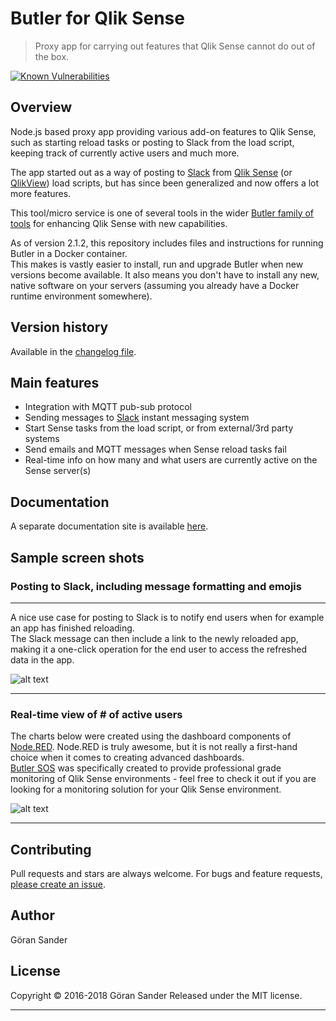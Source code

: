 # Butler for Qlik Sense

> Proxy app for carrying out features that Qlik Sense cannot do out of the box.

[![Known Vulnerabilities](https://snyk.io/test/github/ptarmiganlabs/butler/badge.svg?targetFile=src%2Fpackage.json)](https://snyk.io/test/github/ptarmiganlabs/butler?targetFile=src%2Fpackage.json)

## Overview

Node.js based proxy app providing various add-on features to Qlik Sense, such as starting reload tasks or posting to Slack from the load script, keeping track of currently active users and much more.  

The app started out as a way of posting to [Slack](https://slack.com/) from [Qlik Sense](http://www.qlik.com/products/qlik-sense) (or [QlikView](http://www.qlik.com/products/qlikview)) load scripts, but has since been generalized and now offers a lot more features.

This tool/micro service is one of several tools in the wider [Butler family of tools](https://github.com/ptarmiganlabs) for enhancing Qlik Sense with new capabilities.

As of version 2.1.2, this repository includes files and instructions for running Butler in a Docker container.  
This makes is vastly easier to install, run and upgrade Butler when new versions become available. It also means you don't have to install any new, native software on your servers (assuming you already have a Docker runtime environment somewhere).

## Version history

Available in the [changelog file](changelog.md).

## Main features

* Integration with MQTT pub-sub protocol
* Sending messages to [Slack](https://slack.com) instant messaging system
* Start Sense tasks from the load script, or from external/3rd party systems
* Send emails and MQTT messages when Sense reload tasks fail
* Real-time info on how many and what users are currently active on the Sense server(s)

## Documentation

A separate documentation site is available [here](https://ptarmiganlabs.github.io/butler).

## Sample screen shots

### Posting to Slack, including message formatting and emojis
  
---

A nice use case for posting to Slack is to notify end users when for example an app has finished reloading.  
The Slack message can then include a link to the newly reloaded app, making it a one-click operation for the end user to access the refreshed data in the app.

![alt text](butler-docs/docs/img/post_to_slack_3.png "Post to Slack")

---

### Real-time view of # of active users

The charts below were created using the dashboard components of [Node.RED](https://nodered.org/). Node.RED is truly awesome, but it is not really a first-hand choice when it comes to creating advanced dashboards.  
[Butler SOS](https://github.com/ptarmiganlabs/butler-sos) was specifically created to provide professional grade monitoring of Qlik Sense environments - feel free to check it out if you are looking for a monitoring solution for your Qlik Sense environment.

![alt text](butler-docs/docs/img/active_user_sessions.png "Active user sessions")
  
---

## Contributing

Pull requests and stars are always welcome. For bugs and feature requests, [please create an issue](https://github.com/mountaindude/qliksensebutler/issues/new).

## Author

Göran Sander
  
## License

Copyright © 2016-2018 Göran Sander
Released under the MIT license.

---
